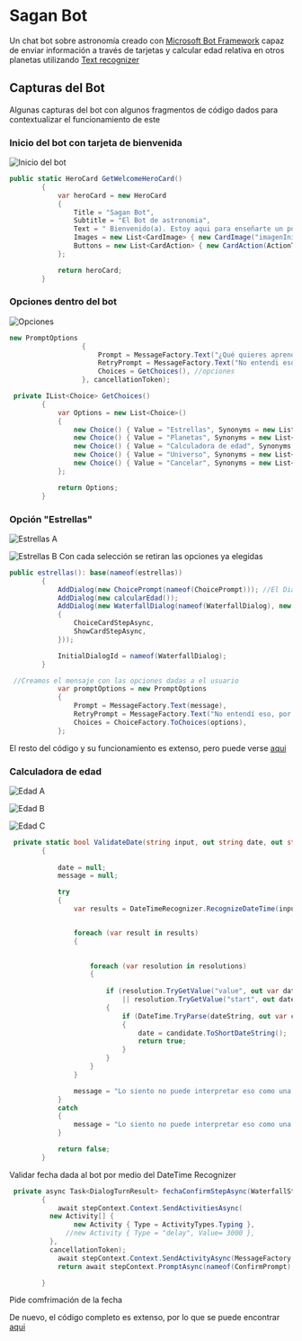 # Sagan Bot

Un chat bot sobre astronomía creado con [Microsoft Bot Framework](https://dev.botframework.com/) capaz de enviar información a través de tarjetas y calcular edad relativa en otros planetas utilizando [Text recognizer](https://github.com/microsoft/Recognizers-Text)

## Capturas del Bot

Algunas capturas del bot con algunos fragmentos de código dados para contextualizar el funcionamiento de este

### Inicio del bot con tarjeta de bienvenida
![Inicio del bot](https://i.imgur.com/sydtUbp.png)

```C#
public static HeroCard GetWelcomeHeroCard()
        {
            var heroCard = new HeroCard
            {
                Title = "Sagan Bot",
                Subtitle = "El Bot de astronomia",
                Text = " Bienvenido(a). Estoy aqui para enseñarte un poco de astronomia",
                Images = new List<CardImage> { new CardImage("imagenInicio") },
                Buttons = new List<CardAction> { new CardAction(ActionTypes.MessageBack, "Enseñame", value: "Empezar") },
            };

            return heroCard;
        }      
```

### Opciones dentro del bot
![Opciones](https://i.imgur.com/N8Hpgxe.png)


```C#
new PromptOptions
                  {
                      Prompt = MessageFactory.Text("¿Qué quieres aprender hoy?"), //Frase inicial de la pregunta
                      RetryPrompt = MessageFactory.Text("No entendi eso.  Por favor elija una opción de la lista."), //en caso de seleccionar una opcion inexistente se envia este mensaje
                      Choices = GetChoices(), //opciones
                  }, cancellationToken);
```            

```C#
 private IList<Choice> GetChoices()
        {
            var Options = new List<Choice>()
            {
                new Choice() { Value = "Estrellas", Synonyms = new List<string>() { "Quiero conocer las estrellas","Algo sobre las estrellas", "Cuentame sobre las estrellas" } },
                new Choice() { Value = "Planetas", Synonyms = new List<string>() { "Algo sobre los planetas","Cuentame sobre los planetas" } },
                new Choice() { Value = "Calculadora de edad", Synonyms = new List<string>() { "Quiero calcular mi edad", "mi edad en otro planeta","conocer mi edad en otro planeta", "Calcular mi edad" } },
                new Choice() { Value = "Universo", Synonyms = new List<string>() { "Quiero conocer el universo", "Sobre el universo","Cuentame sobre el universo" } },
                new Choice() { Value = "Cancelar", Synonyms = new List<string>() { "Atras","Adios","Volver" } },
            };

            return Options;
        }
```
### Opción "Estrellas"
![Estrellas A](https://i.imgur.com/7SCGjvN.png)

![Estrellas B](https://i.imgur.com/Xp3JPDU.png)
Con cada selección se retiran las opciones ya elegidas
```C#
public estrellas(): base(nameof(estrellas))
        {
            AddDialog(new ChoicePrompt(nameof(ChoicePrompt))); //El Dialogo de las opciones
            AddDialog(new calcularEdad());
            AddDialog(new WaterfallDialog(nameof(WaterfallDialog), new WaterfallStep[] //El dialogo en cascada con los dialogos a mostrar
            {
                ChoiceCardStepAsync,
                ShowCardStepAsync,
            }));

            InitialDialogId = nameof(WaterfallDialog);
        }
```
```C#
 //Creamos el mensaje con las opciones dadas a el usuario
            var promptOptions = new PromptOptions
            {
                Prompt = MessageFactory.Text(message),
                RetryPrompt = MessageFactory.Text("No entendí eso, por favor elige uno de la lista."),
                Choices = ChoiceFactory.ToChoices(options),
            };
```

El resto del código y su funcionamiento es extenso, pero puede verse [aqui](https://github.com/RaymoEf/saganBot/blob/master/saganBot/Dialogs/estrellas.cs)

### Calculadora de edad

![Edad A](https://i.imgur.com/ELDLfeY.png)

![Edad B](https://i.imgur.com/cz8KWO6.png)

![Edad C](https://i.imgur.com/cwo7N1w.png)

```C#
 private static bool ValidateDate(string input, out string date, out string message)
        {
            
            date = null;
            message = null;

            try
            {
                var results = DateTimeRecognizer.RecognizeDateTime(input, Culture.Spanish);


                foreach (var result in results)
                {
                    

                    foreach (var resolution in resolutions)
                    {
                       
                        if (resolution.TryGetValue("value", out var dateString)
                            || resolution.TryGetValue("start", out dateString))
                        {
                            if (DateTime.TryParse(dateString, out var candidate))
                            {
                                date = candidate.ToShortDateString();
                                return true;
                            }
                        }
                    }
                }

                message = "Lo siento no puede interpretar eso como una fecha";
            }
            catch
            {
                message = "Lo siento no puede interpretar eso como una fecha.";
            }

            return false;
        }
``` 
Validar fecha dada al bot por medio del DateTime Recognizer

```C#
 private async Task<DialogTurnResult> fechaConfirmStepAsync(WaterfallStepContext stepContext, CancellationToken cancellationToken)
        {
            await stepContext.Context.SendActivitiesAsync(
          new Activity[] {
                new Activity { Type = ActivityTypes.Typing },
              //new Activity { Type = "delay", Value= 3000 },
          },
          cancellationToken);
            await stepContext.Context.SendActivityAsync(MessageFactory.Text($"Tengo tu fecha de nacimiento como {fechaSelected}."), cancellationToken);
            return await stepContext.PromptAsync(nameof(ConfirmPrompt), new PromptOptions { Prompt = MessageFactory.Text("¿Es correcto?") }, cancellationToken);

        }
``` 
Pide comfrimación de la fecha       

De nuevo, el código completo es extenso, por lo que se puede encontrar [aqui](https://github.com/RaymoEf/saganBot/blob/master/saganBot/Dialogs/calcularEdad.cs)
